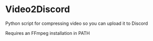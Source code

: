# Video2Discord
Python script for compressing video so you can upload it to Discord

Requires an FFmpeg installation in PATH
